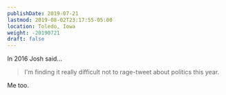```yaml
---
publishDate: 2019-07-21
lastmod: 2019-08-02T23:17:55-05:00
location: Toledo, Iowa
weight: -20190721
draft: false
---
```


In 2016 Josh said...

>I'm finding it really difficult not to rage-tweet about politics this year.

Me too.
